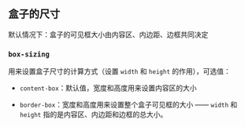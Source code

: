 ## 盒子的尺寸

默认情况下：盒子的可见框大小由内容区、内边距、边框共同决定

### `box-sizing`

用来设置盒子尺寸的计算方式（设置 `width` 和 `height` 的作用），可选值：

- `content-box`：默认值，宽度和高度用来设置内容区的大小

- `border-box`：宽度和高度用来设置整个盒子可见框的大小 —— `width` 和 `height` 指的是内容区、内边距和边框的总大小。